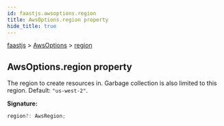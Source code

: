 ```yaml
---
id: faastjs.awsoptions.region
title: AwsOptions.region property
hide_title: true
---
```

[faastjs](./faastjs.md) &gt; [AwsOptions](./faastjs.awsoptions.md) &gt; [region](./faastjs.awsoptions.region.md)

## AwsOptions.region property

The region to create resources in. Garbage collection is also limited to this region. Default: `"us-west-2"`<!-- -->.

<b>Signature:</b>

```typescript
region?: AwsRegion;
```